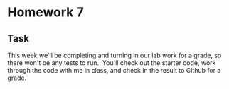 # Homework 7

## Task

This week we'll be completing and turning in our lab work for a grade, so there won't be any tests to run.  You'll check out the starter code, work through the code with me in class, and check in the result to Github for a grade. 
